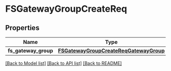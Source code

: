 # FSGatewayGroupCreateReq

## Properties
Name | Type | Description | Notes
------------ | ------------- | ------------- | -------------
**fs_gateway_group** | [**FSGatewayGroupCreateReqGatewayGroup**](FSGatewayGroupCreateReqGatewayGroup.md) |  | 

[[Back to Model list]](../README.md#documentation-for-models) [[Back to API list]](../README.md#documentation-for-api-endpoints) [[Back to README]](../README.md)


